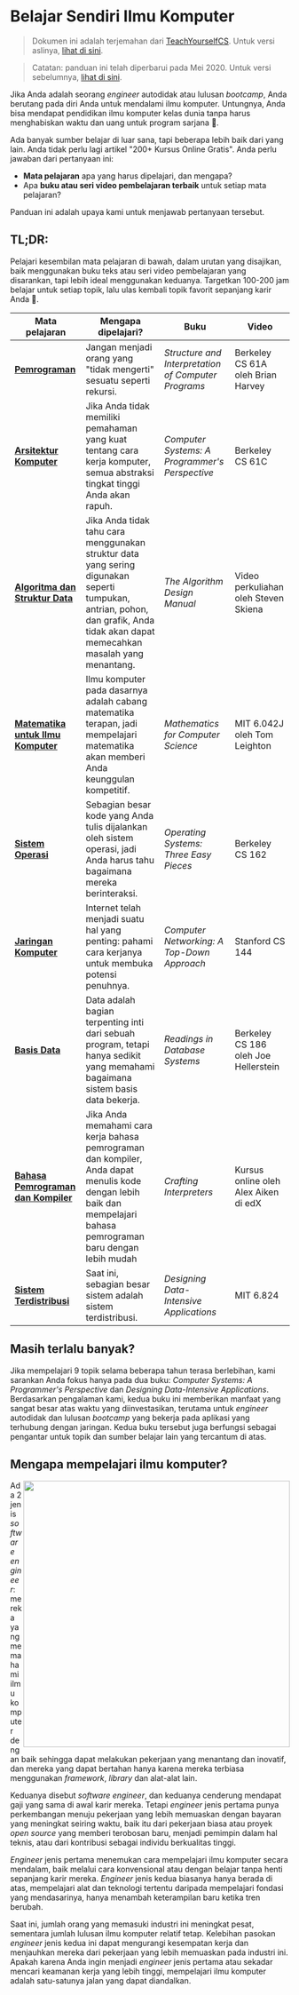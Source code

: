 # Belajar Sendiri Ilmu Komputer

> Dokumen ini adalah terjemahan dari [TeachYourselfCS](https://teachyourselfcs.com/). Untuk versi aslinya, [lihat di sini](https://teachyourselfcs.com/).

> Catatan: panduan ini telah diperbarui pada Mei 2020. Untuk versi sebelumnya, [lihat di sini](https://teachyourselfcs.com/2016/).

Jika Anda adalah seorang _engineer_ autodidak atau lulusan _bootcamp_, Anda berutang pada diri Anda untuk mendalami ilmu komputer. Untungnya, Anda bisa mendapat pendidikan ilmu komputer kelas dunia tanpa harus menghabiskan waktu dan uang untuk program sarjana 💸.

Ada banyak sumber belajar di luar sana, tapi beberapa lebih baik dari yang lain. Anda tidak perlu lagi artikel "200+ Kursus Online Gratis". Anda perlu jawaban dari pertanyaan ini:

- **Mata pelajaran** apa yang harus dipelajari, dan mengapa?
- Apa **buku atau seri video pembelajaran terbaik** untuk setiap mata pelajaran?

Panduan ini adalah upaya kami untuk menjawab pertanyaan tersebut.

## TL;DR:

Pelajari kesembilan mata pelajaran di bawah, dalam urutan yang disajikan, baik menggunakan buku teks atau seri video pembelajaran yang disarankan, tapi lebih ideal menggunakan keduanya. Targetkan 100-200 jam belajar untuk setiap topik, lalu ulas kembali topik favorit sepanjang karir Anda 🚀.

| Mata pelajaran                                                     | Mengapa dipelajari?                                                                                                                                                              | Buku                                                | Video                                |
| ------------------------------------------------------------------ | -------------------------------------------------------------------------------------------------------------------------------------------------------------------------------- | --------------------------------------------------- | ------------------------------------ |
| **[Pemrograman](#programming)**                                    | Jangan menjadi orang yang "tidak mengerti" sesuatu seperti rekursi.                                                                                                              | _Structure and Interpretation of Computer Programs_ | Berkeley CS 61A oleh Brian Harvey    |
| **[Arsitektur Komputer](#computer-architecture)**                  | Jika Anda tidak memiliki pemahaman yang kuat tentang cara kerja komputer, semua abstraksi tingkat tinggi Anda akan rapuh.                                                        | _Computer Systems: A Programmer's Perspective_      | Berkeley CS 61C                      |
| **[Algoritma dan Struktur Data](#algorithms-and-data-structures)** | Jika Anda tidak tahu cara menggunakan struktur data yang sering digunakan seperti tumpukan, antrian, pohon, dan grafik, Anda tidak akan dapat memecahkan masalah yang menantang. | _The Algorithm Design Manual_                       | Video perkuliahan oleh Steven Skiena |
| **[Matematika untuk Ilmu Komputer ](#math-for-cs)**                | Ilmu komputer pada dasarnya adalah cabang matematika terapan, jadi mempelajari matematika akan memberi Anda keunggulan kompetitif.                                               | _Mathematics for Computer Science_                  | MIT 6.042J oleh Tom Leighton         |
| **[Sistem Operasi](#operating-systems)**                           | Sebagian besar kode yang Anda tulis dijalankan oleh sistem operasi, jadi Anda harus tahu bagaimana mereka berinteraksi.                                                          | _Operating Systems: Three Easy Pieces_              | Berkeley CS 162                      |
| **[Jaringan Komputer](#computer-networking)**                      | Internet telah menjadi suatu hal yang penting: pahami cara kerjanya untuk membuka potensi penuhnya.                                                                              | _Computer Networking: A Top-Down Approach_          | Stanford CS 144                      |
| **[Basis Data](#databases)**                                       | Data adalah bagian terpenting inti dari sebuah program, tetapi hanya sedikit yang memahami bagaimana sistem basis data bekerja.                                                  | _Readings in Database Systems_                      | Berkeley CS 186 oleh Joe Hellerstein |
| **[Bahasa Pemrograman dan Kompiler](#languages-and-compilers)**    | Jika Anda memahami cara kerja bahasa pemrograman dan kompiler, Anda dapat menulis kode dengan lebih baik dan mempelajari bahasa pemrograman baru dengan lebih mudah              | _Crafting Interpreters_                             | Kursus online oleh Alex Aiken di edX |
| **[Sistem Terdistribusi](#distributed-systems)**                   | Saat ini, sebagian besar sistem adalah sistem terdistribusi.                                                                                                                     | _Designing Data-Intensive Applications_             | MIT 6.824                            |

## Masih terlalu banyak?

Jika mempelajari 9 topik selama beberapa tahun terasa berlebihan, kami sarankan Anda fokus hanya pada dua buku: _Computer Systems: A Programmer's Perspective_ dan _Designing Data-Intensive Applications_. Berdasarkan pengalaman kami, kedua buku ini memberikan manfaat yang sangat besar atas waktu yang diinvestasikan, terutama untuk _engineer_ autodidak dan lulusan _bootcamp_ yang bekerja pada aplikasi yang terhubung dengan jaringan. Kedua buku tersebut juga berfungsi sebagai pengantar untuk topik dan sumber belajar lain yang tercantum di atas.

## Mengapa mempelajari ilmu komputer?

<img align="right" width="480" src="https://teachyourselfcs.com/bilotta-tweet.png">

Ada 2 jenis _software engineer_: mereka yang memahami ilmu komputer dengan baik sehingga dapat melakukan pekerjaan yang menantang dan inovatif, dan mereka yang dapat bertahan hanya karena mereka terbiasa menggunakan _framework_, _library_ dan alat-alat lain.

Keduanya disebut _software engineer_, dan keduanya cenderung mendapat gaji yang sama di awal karir mereka. Tetapi _engineer_ jenis pertama punya perkembangan menuju pekerjaan yang lebih memuaskan dengan bayaran yang meningkat seiring waktu, baik itu dari pekerjaan biasa atau proyek _open source_ yang memberi terobosan baru, menjadi pemimpin dalam hal teknis, atau dari kontribusi sebagai individu berkualitas tinggi.

_Engineer_ jenis pertama menemukan cara mempelajari ilmu komputer secara mendalam, baik melalui cara konvensional atau dengan belajar tanpa henti sepanjang karir mereka. _Engineer_ jenis kedua biasanya hanya berada di atas, mempelajari alat dan teknologi tertentu daripada mempelajari fondasi yang mendasarinya, hanya menambah keterampilan baru ketika tren berubah.

Saat ini, jumlah orang yang memasuki industri ini meningkat pesat, sementara jumlah lulusan ilmu komputer relatif tetap. Kelebihan pasokan _engineer_ jenis kedua ini dapat mengurangi kesempatan kerja dan menjauhkan mereka dari pekerjaan yang lebih memuaskan pada industri ini. Apakah karena Anda ingin menjadi _engineer_ jenis pertama atau sekadar mencari keamanan kerja yang lebih tinggi, mempelajari ilmu komputer adalah satu-satunya jalan yang dapat diandalkan.
